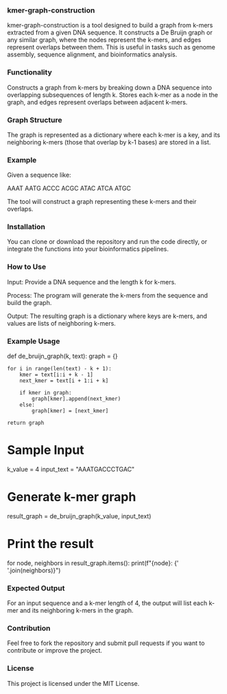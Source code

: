 ### kmer-graph-construction

kmer-graph-construction is a tool designed to build a graph from k-mers extracted from a given DNA sequence. It constructs a De Bruijn graph or any similar graph, where the nodes represent the k-mers, and edges represent overlaps between them. This is useful in tasks such as genome assembly, sequence alignment, and bioinformatics analysis.

### Functionality
Constructs a graph from k-mers by breaking down a DNA sequence into overlapping subsequences of length k.
Stores each k-mer as a node in the graph, and edges represent overlaps between adjacent k-mers.

### Graph Structure

The graph is represented as a dictionary where each k-mer is a key, and its neighboring k-mers (those that overlap by k-1 bases) are stored in a list.

### Example
Given a sequence like:

AAAT AATG ACCC ACGC ATAC ATCA ATGC

The tool will construct a graph representing these k-mers and their overlaps.

### Installation
You can clone or download the repository and run the code directly, or integrate the functions into your bioinformatics pipelines.

### How to Use
Input: Provide a DNA sequence and the length k for k-mers.

Process: The program will generate the k-mers from the sequence and build the graph.

Output: The resulting graph is a dictionary where keys are k-mers, and values are lists of neighboring k-mers.

### Example Usage
def de_bruijn_graph(k, text):
    graph = {}

    for i in range(len(text) - k + 1):
        kmer = text[i:i + k - 1]
        next_kmer = text[i + 1:i + k]

        if kmer in graph:
            graph[kmer].append(next_kmer)
        else:
            graph[kmer] = [next_kmer]

    return graph

# Sample Input
k_value = 4
input_text = "AAATGACCCTGAC"

# Generate k-mer graph
result_graph = de_bruijn_graph(k_value, input_text)

# Print the result
for node, neighbors in result_graph.items():
    print(f"{node}: {' '.join(neighbors)}")
### Expected Output
For an input sequence and a k-mer length of 4, the output will list each k-mer and its neighboring k-mers in the graph.

### Contribution
Feel free to fork the repository and submit pull requests if you want to contribute or improve the project.

### License
This project is licensed under the MIT License.
